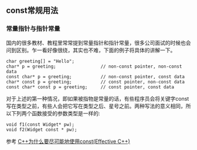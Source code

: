 
## const常规用法

### 常量指针与指针常量

国内的很多教材、教程里常常提到常量指针和指针常量，很多公司面试的时候也会问到区别。乍一看好像很绕，其实也不难，下面的例子将具体的讲解一下。

```
char greeting[] = "Hello";
char* p = greeting;                 // non-const pointer, non-const data
const char* p = greeting;           // non-const pointer, const data
char* const p = greeting;           // const pointer, non-const data
const char* const p = greeting;     // const pointer, const data
```

对于上述的第一种情况，即如果被指物是常量的话，有些程序员会将关键字const写在类型之前，有些人会把它写在类型之后、星号之前。两种写法的意义相同，所以下列两个函数接受的参数类型是一样的:
```
void f1(const Widget* pw);
void f2(Widget const * pw);
```

参考
[C++为什么要尽可能地使用const(Effective C++)](https://blog.csdn.net/Bubbler_726/article/details/106338666)
